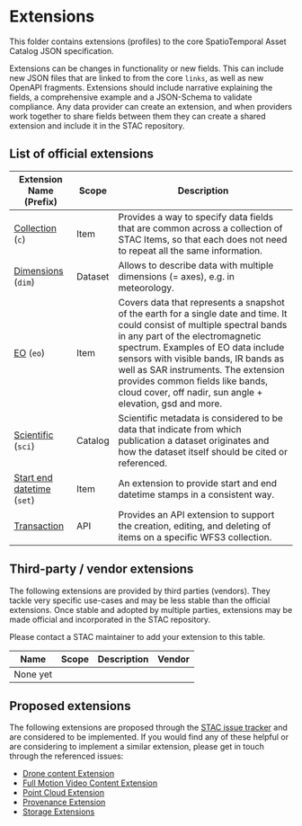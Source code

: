 # Extensions

This folder contains extensions (profiles) to the core SpatioTemporal Asset Catalog JSON
specification.

Extensions can be changes in functionality or new fields. This can include new JSON files that are
linked to from the core `links`, as well as new OpenAPI fragments. Extensions should include
narrative explaining the fields, a comprehensive example and a JSON-Schema to validate compliance.
Any data provider can create an extension, and when providers work together to share fields between
them they can create a shared extension and include it in the STAC repository.

## List of official extensions

| Extension Name (Prefix)                                       | Scope   | Description                                                                                                                                                                                                                                                                                                                                                                         |
| ------------------------------------------------------------- | ------- | ----------------------------------------------------------------------------------------------------------------------------------------------------------------------------------------------------------------------------------------------------------------------------------------------------------------------------------------------------------------------------------- |
| [Collection](stac-collection-spec.md) (`c`)                   | Item    | Provides a way to specify data fields that are common across a collection of STAC Items, so that each does not need to repeat all the same information.                                                                                                                                                                                                                             |
| [Dimensions](dimensions/) (`dim`)                             | Dataset | Allows to describe data with multiple dimensions (= axes), e.g. in meteorology. |
| [EO](stac-eo-spec.md) (`eo`)                                  | Item    | Covers data that represents a snapshot of the earth for a single date and time. It could consist of multiple spectral bands in any part of the electromagnetic spectrum. Examples of EO data include sensors with visible bands, IR bands as well as SAR instruments. The extension provides common fields like bands, cloud cover, off nadir, sun angle + elevation, gsd and more. |
| [Scientific](scientific/) (`sci`)                             | Catalog | Scientific metadata is considered to be data that indicate from which publication a dataset originates and how the dataset itself should be cited or referenced.                                                                                                                                                                                                                    |
| [Start end datetime](stac-start-end-datetime-spec.md) (`set`) | Item    | An extension to provide start and end datetime stamps in a consistent way.                                                                                                                                                                                                                                                                                                          |
| [Transaction](transaction/)                                   | API     | Provides an API extension to support the creation, editing, and deleting of items on a specific WFS3 collection.                                                                                                                                                                                                                                                                    |

## Third-party / vendor extensions

The following extensions are provided by third parties (vendors). They tackle very specific
use-cases and may be less stable than the official extensions. Once stable and adopted by multiple
parties, extensions may be made official and incorporated in the STAC repository.

Please contact a STAC maintainer to add your extension to this table.

| Name     | Scope | Description | Vendor |
| -------- | ----- | ----------- | ------ |
| None yet |       |             |        |

## Proposed extensions

The following extensions are proposed through the
[STAC issue tracker](https://github.com/radiantearth/stac-spec/issues) and are considered to be
implemented. If you would find any of these helpful or are considering to implement a similar
extension, please get in touch through the referenced issues:

- [Drone content Extension](https://github.com/radiantearth/stac-spec/issues/149)
- [Full Motion Video Content Extension](https://github.com/radiantearth/stac-spec/issues/156)
- [Point Cloud Extension](https://github.com/radiantearth/stac-spec/issues/157)
- [Provenance Extension](https://github.com/radiantearth/stac-spec/issues/179)
- [Storage Extensions](https://github.com/radiantearth/stac-spec/issues/148)
